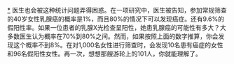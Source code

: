 [*](25_Chapter_Fourteen_The_.xhtml#footnote-039-backlink) 医生也会被这种统计问题弄得困惑。在一项研究中，医生被告知，参加常规筛查的40岁女性乳腺癌的概率是1%，而且80%的情况下可以发现癌症。还有9.6%的假阳性率。如果一位患者的乳腺X光检查呈阳性，她患乳腺癌的可能性有多大？大多数医生认为概率在70%到80%之间。然而，如果按照上面的数字推算，你会发现这个概率不到8%。在对1,000名女性进行筛查时，会发现10名患有癌症的女性和96名假阳性女性。再一次，想想那艘游轮上的101人，你就能理解了。
